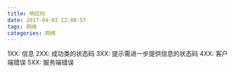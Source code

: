 ```yaml
---
title: 响应码
date: 2017-04-03 12:08:57
tags: 网络
categories: 网络
---
```

1XX: 信息
2XX: 成功类的状态码
3XX: 提示需进一步提供信息的状态码
4XX: 客户端错误
5XX: 服务端错误

